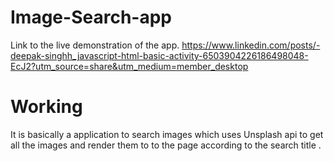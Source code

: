 # Image-Search-app
Link to the live demonstration of the app.
https://www.linkedin.com/posts/-deepak-singhh_javascript-html-basic-activity-6503904226186498048-EcJ2?utm_source=share&utm_medium=member_desktop

# Working
It is basically a application to search images which uses Unsplash api to get all the images and render them to to the page according to the search title .

